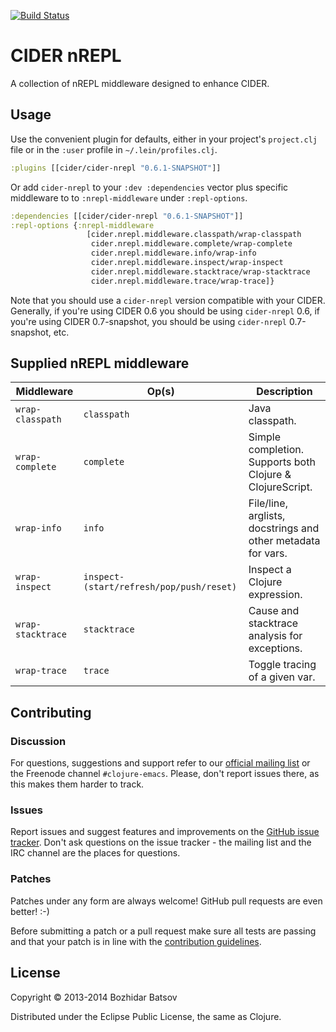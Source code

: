 [![Build Status](https://travis-ci.org/clojure-emacs/cider-nrepl.png?branch=master)](https://travis-ci.org/clojure-emacs/cider-nrepl)

# CIDER nREPL

A collection of nREPL middleware designed to enhance CIDER.

## Usage

Use the convenient plugin for defaults, either in your project's
`project.clj` file or in the `:user` profile in
`~/.lein/profiles.clj`.

```clojure
:plugins [[cider/cider-nrepl "0.6.1-SNAPSHOT"]]
```

Or add `cider-nrepl` to your `:dev :dependencies` vector plus specific
middleware to to `:nrepl-middleware` under `:repl-options`.

```clojure
:dependencies [[cider/cider-nrepl "0.6.1-SNAPSHOT"]]
:repl-options {:nrepl-middleware
                 [cider.nrepl.middleware.classpath/wrap-classpath
                  cider.nrepl.middleware.complete/wrap-complete
                  cider.nrepl.middleware.info/wrap-info
                  cider.nrepl.middleware.inspect/wrap-inspect
                  cider.nrepl.middleware.stacktrace/wrap-stacktrace
                  cider.nrepl.middleware.trace/wrap-trace]}
```

Note that you should use a `cider-nrepl` version compatible with your CIDER. Generally, if you're
using CIDER 0.6 you should be using `cider-nrepl` 0.6, if you're using CIDER 0.7-snapshot, you should be
using `cider-nrepl` 0.7-snapshot, etc.


## Supplied nREPL middleware

Middleware        | Op(s)      | Description
------------------|------------|---------------------------------------------------------
`wrap-classpath`  | `classpath` | Java classpath.
`wrap-complete`   | `complete` | Simple completion. Supports both Clojure & ClojureScript.
`wrap-info`       | `info`     | File/line, arglists, docstrings and other metadata for vars.
`wrap-inspect`    |`inspect-(start/refresh/pop/push/reset)` | Inspect a Clojure expression.
`wrap-stacktrace` | `stacktrace` | Cause and stacktrace analysis for exceptions.
`wrap-trace`      | `trace` | Toggle tracing of a given var.

## Contributing

### Discussion

For questions, suggestions and support refer to our [official mailing list](https://groups.google.com/forum/#!forum/cider-emacs)
or the Freenode channel `#clojure-emacs`.
Please, don't report issues there, as this makes them harder to track.

### Issues

Report issues and suggest features and improvements on the
[GitHub issue tracker](https://github.com/clojure-emacs/cider-nrepl/issues). Don't ask
questions on the issue tracker - the mailing list and the IRC channel are the
places for questions.

### Patches

Patches under any form are always welcome! GitHub pull requests are even better! :-)

Before submitting a patch or a pull request make sure all tests are
passing and that your patch is in line with the [contribution
guidelines](CONTRIBUTING.md).

## License

Copyright © 2013-2014 Bozhidar Batsov

Distributed under the Eclipse Public License, the same as Clojure.
